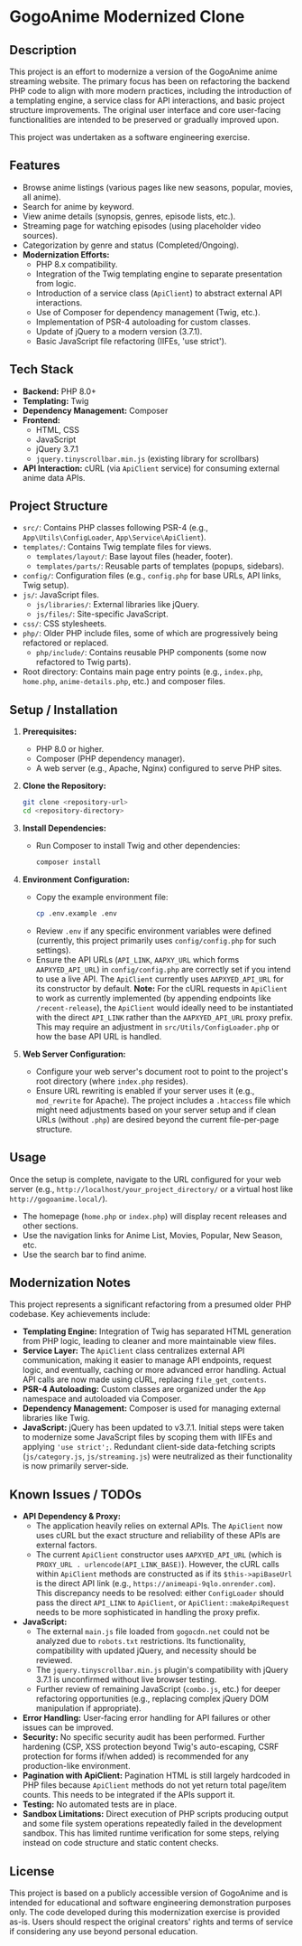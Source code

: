 # GogoAnime Modernized Clone

## Description

This project is an effort to modernize a version of the GogoAnime anime streaming website. The primary focus has been on refactoring the backend PHP code to align with more modern practices, including the introduction of a templating engine, a service class for API interactions, and basic project structure improvements. The original user interface and core user-facing functionalities are intended to be preserved or gradually improved upon.

This project was undertaken as a software engineering exercise.

## Features

*   Browse anime listings (various pages like new seasons, popular, movies, all anime).
*   Search for anime by keyword.
*   View anime details (synopsis, genres, episode lists, etc.).
*   Streaming page for watching episodes (using placeholder video sources).
*   Categorization by genre and status (Completed/Ongoing).
*   **Modernization Efforts:**
    *   PHP 8.x compatibility.
    *   Integration of the Twig templating engine to separate presentation from logic.
    *   Introduction of a service class (`ApiClient`) to abstract external API interactions.
    *   Use of Composer for dependency management (Twig, etc.).
    *   Implementation of PSR-4 autoloading for custom classes.
    *   Update of jQuery to a modern version (3.7.1).
    *   Basic JavaScript file refactoring (IIFEs, 'use strict').

## Tech Stack

*   **Backend:** PHP 8.0+
*   **Templating:** Twig
*   **Dependency Management:** Composer
*   **Frontend:**
    *   HTML, CSS
    *   JavaScript
    *   jQuery 3.7.1
    *   `jquery.tinyscrollbar.min.js` (existing library for scrollbars)
*   **API Interaction:** cURL (via `ApiClient` service) for consuming external anime data APIs.

## Project Structure

*   `src/`: Contains PHP classes following PSR-4 (e.g., `App\Utils\ConfigLoader`, `App\Service\ApiClient`).
*   `templates/`: Contains Twig template files for views.
    *   `templates/layout/`: Base layout files (header, footer).
    *   `templates/parts/`: Reusable parts of templates (popups, sidebars).
*   `config/`: Configuration files (e.g., `config.php` for base URLs, API links, Twig setup).
*   `js/`: JavaScript files.
    *   `js/libraries/`: External libraries like jQuery.
    *   `js/files/`: Site-specific JavaScript.
*   `css/`: CSS stylesheets.
*   `php/`: Older PHP include files, some of which are progressively being refactored or replaced.
    *   `php/include/`: Contains reusable PHP components (some now refactored to Twig parts).
*   Root directory: Contains main page entry points (e.g., `index.php`, `home.php`, `anime-details.php`, etc.) and composer files.

## Setup / Installation

1.  **Prerequisites:**
    *   PHP 8.0 or higher.
    *   Composer (PHP dependency manager).
    *   A web server (e.g., Apache, Nginx) configured to serve PHP sites.

2.  **Clone the Repository:**
    ```bash
    git clone <repository-url>
    cd <repository-directory>
    ```

3.  **Install Dependencies:**
    *   Run Composer to install Twig and other dependencies:
        ```bash
        composer install
        ```

4.  **Environment Configuration:**
    *   Copy the example environment file:
        ```bash
        cp .env.example .env
        ```
    *   Review `.env` if any specific environment variables were defined (currently, this project primarily uses `config/config.php` for such settings).
    *   Ensure the API URLs (`API_LINK`, `AAPXY_URL` which forms `AAPXYED_API_URL`) in `config/config.php` are correctly set if you intend to use a live API. The `ApiClient` currently uses `AAPXYED_API_URL` for its constructor by default. **Note:** For the cURL requests in `ApiClient` to work as currently implemented (by appending endpoints like `/recent-release`), the `ApiClient` would ideally need to be instantiated with the direct `API_LINK` rather than the `AAPXYED_API_URL` proxy prefix. This may require an adjustment in `src/Utils/ConfigLoader.php` or how the base API URL is handled.

5.  **Web Server Configuration:**
    *   Configure your web server's document root to point to the project's root directory (where `index.php` resides).
    *   Ensure URL rewriting is enabled if your server uses it (e.g., `mod_rewrite` for Apache). The project includes a `.htaccess` file which might need adjustments based on your server setup and if clean URLs (without `.php`) are desired beyond the current file-per-page structure.

## Usage

Once the setup is complete, navigate to the URL configured for your web server (e.g., `http://localhost/your_project_directory/` or a virtual host like `http://gogoanime.local/`).

*   The homepage (`home.php` or `index.php`) will display recent releases and other sections.
*   Use the navigation links for Anime List, Movies, Popular, New Season, etc.
*   Use the search bar to find anime.

## Modernization Notes

This project represents a significant refactoring from a presumed older PHP codebase. Key achievements include:
*   **Templating Engine:** Integration of Twig has separated HTML generation from PHP logic, leading to cleaner and more maintainable view files.
*   **Service Layer:** The `ApiClient` class centralizes external API communication, making it easier to manage API endpoints, request logic, and eventually, caching or more advanced error handling. Actual API calls are now made using cURL, replacing `file_get_contents`.
*   **PSR-4 Autoloading:** Custom classes are organized under the `App` namespace and autoloaded via Composer.
*   **Dependency Management:** Composer is used for managing external libraries like Twig.
*   **JavaScript:** jQuery has been updated to v3.7.1. Initial steps were taken to modernize some JavaScript files by scoping them with IIFEs and applying `'use strict';`. Redundant client-side data-fetching scripts (`js/category.js`, `js/streaming.js`) were neutralized as their functionality is now primarily server-side.

## Known Issues / TODOs

*   **API Dependency & Proxy:**
    *   The application heavily relies on external APIs. The `ApiClient` now uses cURL but the exact structure and reliability of these APIs are external factors.
    *   The current `ApiClient` constructor uses `AAPXYED_API_URL` (which is `PROXY_URL . urlencode(API_LINK_BASE)`). However, the cURL calls within `ApiClient` methods are constructed as if its `$this->apiBaseUrl` is the direct API link (e.g., `https://animeapi-9qlo.onrender.com`). This discrepancy needs to be resolved: either `ConfigLoader` should pass the direct `API_LINK` to `ApiClient`, or `ApiClient::makeApiRequest` needs to be more sophisticated in handling the proxy prefix.
*   **JavaScript:**
    *   The external `main.js` file loaded from `gogocdn.net` could not be analyzed due to `robots.txt` restrictions. Its functionality, compatibility with updated jQuery, and necessity should be reviewed.
    *   The `jquery.tinyscrollbar.min.js` plugin's compatibility with jQuery 3.7.1 is unconfirmed without live browser testing.
    *   Further review of remaining JavaScript (`combo.js`, etc.) for deeper refactoring opportunities (e.g., replacing complex jQuery DOM manipulation if appropriate).
*   **Error Handling:** User-facing error handling for API failures or other issues can be improved.
*   **Security:** No specific security audit has been performed. Further hardening (CSP, XSS protection beyond Twig's auto-escaping, CSRF protection for forms if/when added) is recommended for any production-like environment.
*   **Pagination with ApiClient:** Pagination HTML is still largely hardcoded in PHP files because `ApiClient` methods do not yet return total page/item counts. This needs to be integrated if the APIs support it.
*   **Testing:** No automated tests are in place.
*   **Sandbox Limitations:** Direct execution of PHP scripts producing output and some file system operations repeatedly failed in the development sandbox. This has limited runtime verification for some steps, relying instead on code structure and static content checks.

## License

This project is based on a publicly accessible version of GogoAnime and is intended for educational and software engineering demonstration purposes only. The code developed during this modernization exercise is provided as-is. Users should respect the original creators' rights and terms of service if considering any use beyond personal education.
